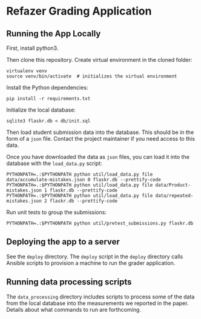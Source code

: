 # Refazer Grading Application

## Running the App Locally

First, install python3.

Then clone this repository.
Create virtual environment in the cloned folder:

    virtualenv venv
    source venv/bin/activate  # initializes the virtual environment

Install the Python dependencies:

    pip install -r requirements.txt

Initialize the local database:

    sqlite3 flaskr.db < db/init.sql

Then load student submission data into the database.
This should be in the form of a `json` file.
Contact the project maintainer if you need access to this data.

Once you have downloaded the data as `json` files, you can load it into the database with the `load_data.py` script:

    PYTHONPATH=.:$PYTHONPATH python util/load_data.py file data/accumulate-mistakes.json 0 flaskr.db --prettify-code
    PYTHONPATH=.:$PYTHONPATH python util/load_data.py file data/Product-mistakes.json 1 flaskr.db --prettify-code
    PYTHONPATH=.:$PYTHONPATH python util/load_data.py file data/repeated-mistakes.json 2 flaskr.db --prettify-code

Run unit tests to group the submissions:

    PYTHONPATH=.:$PYTHONPATH python util/pretest_submissions.py flaskr.db

## Deploying the app to a server

See the `deploy` directory.
The `deploy` script in the `deploy` directory calls Ansible scripts to provision a machine to run the grader application.

## Running data processing scripts

The `data_processing` directory includes scripts to process some of the data from the local database into the measurements we reported in the paper.
Details about what commands to run are forthcoming.
